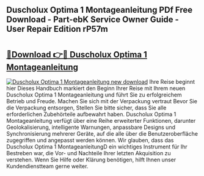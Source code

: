 ## Duscholux Optima 1 Montageanleitung PDf Free Download - Part-ebK Service Owner Guide - User Repair Edition rP57m

# <h2><a href="http://df7dw46.blite.top/?on=Duscholux+Optima+1+Montageanleitung">🔗Download 👉🔴 Duscholux Optima 1 Montageanleitung</a></h2>

[![Duscholux Optima 1 Montageanleitung new download](https://i.imgur.com/lujVjoI.png)](http://df7dw46.blite.top/?on=Duscholux+Optima+1+Montageanleitung)
Ihre Reise beginnt hier Dieses Handbuch markiert den Beginn Ihrer Reise mit Ihrem neuen Duscholux Optima 1 Montageanleitung und führt Sie zu erfolgreichem Betrieb und Freude. Machen Sie sich mit der Verpackung vertraut Bevor Sie die Verpackung entsorgen, Stellen Sie bitte sicher, dass Sie alle erforderlichen Zubehörteile aufbewahrt haben. Duscholux Optima 1 Montageanleitung verfügt über eine Reihe erweiterter Funktionen, darunter Geolokalisierung, intelligente Warnungen, anpassbare Designs und Synchronisierung mehrerer Geräte, auf die alle über die Benutzeroberfläche zugegriffen und angepasst werden können. Wir glauben, dass das Duscholux Optima 1 MontageanleitungD ein wichtiges Instrument für Ihr Bestreben war, die Vor- und Nachteile Ihrer letzten Akquisition zu verstehen. Wenn Sie Hilfe oder Klärung benötigen, hilft Ihnen unser Kundendienstteam gerne weiter.
